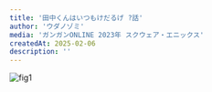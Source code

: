 ```yaml
---
title: '田中くんはいつもけだるげ ?話'
author: 'ウダノゾミ'
media: 'ガンガンONLINE 2023年 スクウェア・エニックス'
createdAt: 2025-02-06
description: ''
---
```


![fig1](https://i.gyazo.com/0512fb543e281e4e790b2043ae33544a.jpg)  
